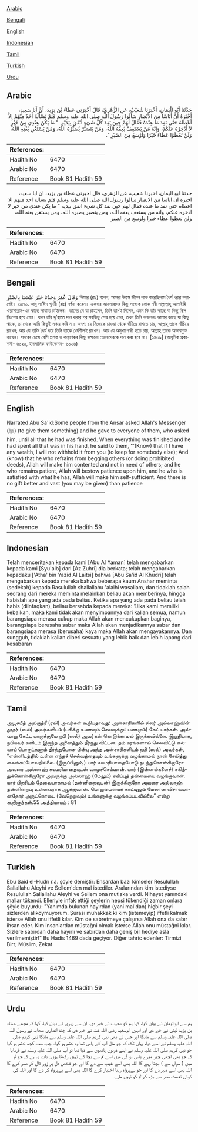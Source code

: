 [Arabic](#arabic)

[Bengali](#bengali)

[English](#english)

[Indonesian](#indonesian)

[Tamil](#tamil)

[Turkish](#turkish)

[Urdu](#urdu)

## Arabic


<div dir="rtl" lang="ar" style={{fontSize:'larger',backgroundColor:'#f8f9fa',padding:20}}>
حَدَّثَنَا أَبُو الْيَمَانِ، أَخْبَرَنَا شُعَيْبٌ، عَنِ الزُّهْرِيِّ، قَالَ أَخْبَرَنِي عَطَاءُ بْنُ يَزِيدَ، أَنَّ أَبَا سَعِيدٍ، أَخْبَرَهُ أَنَّ أُنَاسًا مِنَ الأَنْصَارِ سَأَلُوا رَسُولَ اللَّهِ صلى الله عليه وسلم فَلَمْ يَسْأَلْهُ أَحَدٌ مِنْهُمْ إِلاَّ أَعْطَاهُ حَتَّى نَفِدَ مَا عِنْدَهُ فَقَالَ لَهُمْ حِينَ نَفِدَ كُلُّ شَىْءٍ أَنْفَقَ بِيَدَيْهِ ‏ "‏ مَا يَكُنْ عِنْدِي مِنْ خَيْرٍ لاَ أَدَّخِرْهُ عَنْكُمْ، وَإِنَّهُ مَنْ يَسْتَعِفَّ يُعِفُّهُ اللَّهُ، وَمَنْ يَتَصَبَّرْ يُصَبِّرْهُ اللَّهُ، وَمَنْ يَسْتَغْنِ يُغْنِهِ اللَّهُ، وَلَنْ تُعْطَوْا عَطَاءً خَيْرًا وَأَوْسَعَ مِنَ الصَّبْرِ ‏"‏‏.‏
</div>
<div style={{backgroundColor:'#f8f9fa',padding:20, marginBottom: 10}}><table> <thead> <tr> <th>References:</th> <th></th> </tr> </thead> <tbody><tr><td>Hadith No</td><td>6470</td></tr><tr><td>Arabic No</td><td>6470</td></tr><tr><td>Reference</td><td>Book 81 Hadith 59</td></tr></tbody></table></div>


<div dir="rtl" lang="ar" style={{fontSize:'larger',backgroundColor:'#f8f9fa',padding:20}}>
حدثنا ابو اليمان، اخبرنا شعيب، عن الزهري، قال اخبرني عطاء بن يزيد، ان ابا سعيد، اخبره ان اناسا من الانصار سالوا رسول الله صلى الله عليه وسلم فلم يساله احد منهم الا اعطاه حتى نفد ما عنده فقال لهم حين نفد كل شىء انفق بيديه " ما يكن عندي من خير لا ادخره عنكم، وانه من يستعف يعفه الله، ومن يتصبر يصبره الله، ومن يستغن يغنه الله، ولن تعطوا عطاء خيرا واوسع من الصبر
</div>
<div style={{backgroundColor:'#f8f9fa',padding:20, marginBottom: 10}}><table> <thead> <tr> <th>References:</th> <th></th> </tr> </thead> <tbody><tr><td>Hadith No</td><td>6470</td></tr><tr><td>Arabic No</td><td>6470</td></tr><tr><td>Reference</td><td>Book 81 Hadith 59</td></tr></tbody></table></div>

## Bengali


<div dir="ltr" lang="bn" style={{fontSize:'larger',backgroundColor:'#f8f9fa',padding:20}}>
وَقَالَ عُمَرُ وَجَدْنَا خَيْرَ عَيْشِنَا بِالصَّبْرِ ‘উমার (রাঃ) বলেন, আমরা উত্তম জীবন লাভ করেছিলাম ধৈর্য ধরার কারণেই। ৬৪৭০. আবূ সা‘ঈদ খুদরী (রাঃ) বর্ণনা করেন। একবার আনসারদের কিছু সংখ্যক লোক নবী সাল্লাল্লাহু আলাইহি ওয়াসাল্লাম-এর কাছে সাহায্য চাইলেন। তাদের যে যা চাইলেন, তিনি তা-ই দিলেন, এমন কি তাঁর কাছে যা কিছু ছিল নিঃশেষ হয়ে গেল। যখন তাঁর দু’হাতে দান করার পর সবকিছু শেষ হয়ে গেল, তখন তিনি বললেনঃ আমার কাছে যা কিছু থাকে, তা থেকে আমি কিছুই সঞ্চয় করি না। অবশ্য যে নিজেকে চাওয়া থেকে বাঁচিয়ে রাখতে চায়, আল্লাহ্ তাকে বাঁচিয়ে রাখেন; আর যে ব্যক্তি ধৈর্য ধরে তিনি তাকে ধৈর্যশীলই রাখেন। আর যে অমুখাপেক্ষী হতে চায়, আল্লাহ্ তাকে অভাবমুক্ত রাখেন। সবরের চেয়ে বেশি প্রশস্ত ও কল্যাণকর কিছু কক্ষনো তোমাদেরকে দান করা হবে না। [১৪৬৯] (আধুনিক প্রকাশনী- ৬০২০, ইসলামিক ফাউন্ডেশন- ৬০২৬)
</div>
<div style={{backgroundColor:'#f8f9fa',padding:20, marginBottom: 10}}><table> <thead> <tr> <th>References:</th> <th></th> </tr> </thead> <tbody><tr><td>Hadith No</td><td>6470</td></tr><tr><td>Arabic No</td><td>6470</td></tr><tr><td>Reference</td><td>Book 81 Hadith 59</td></tr></tbody></table></div>

## English


<div dir="ltr" lang="en" style={{fontSize:'larger',backgroundColor:'#f8f9fa',padding:20}}>
Narrated Abu Sa'id:Some people from the Ansar asked Allah's Messenger (ﷺ) (to give them something) and he gave to everyone of them, who asked him, until all that he had was finished. When everything was finished and he had spent all that was in his hand, he said to them, '"(Know) that if I have any wealth, I will not withhold it from you (to keep for somebody else); And (know) that he who refrains from begging others (or doing prohibited deeds), Allah will make him contented and not in need of others; and he who remains patient, Allah will bestow patience upon him, and he who is satisfied with what he has, Allah will make him self-sufficient. And there is no gift better and vast (you may be given) than patience
</div>
<div style={{backgroundColor:'#f8f9fa',padding:20, marginBottom: 10}}><table> <thead> <tr> <th>References:</th> <th></th> </tr> </thead> <tbody><tr><td>Hadith No</td><td>6470</td></tr><tr><td>Arabic No</td><td>6470</td></tr><tr><td>Reference</td><td>Book 81 Hadith 59</td></tr></tbody></table></div>

## Indonesian


<div dir="ltr" lang="id" style={{fontSize:'larger',backgroundColor:'#f8f9fa',padding:20}}>
Telah menceritakan kepada kami [Abu Al Yaman] telah mengabarkan kepada kami [Syu'aib] dari [Az Zuhri] dia berkata; telah mengabarkan kepadaku ['Atha' bin Yazid Al Laitsi] bahwa [Abu Sa'id Al Khudri] telah mengabarkan kepada mereka bahwa beberapa kaum Anshar meminta (sedekah) kepada Rasulullah shallallahu 'alaihi wasallam, dan tidaklah salah seorang dari mereka meminta melainkan beliau akan memberinya, hingga habislah apa yang ada pada beliau. Ketika apa yang ada pada beliau telah habis (diinfaqkan), beliau bersabda kepada mereka: "Jika kami memiliki kebaikan, maka kami tidak akan menyimpannya dari kalian semua, namun barangsiapa merasa cukup maka Allah akan mencukupkan baginya, barangsiapa berusaha sabar maka Allah akan menjadikannya sabar dan barangsiapa merasa (berusaha) kaya maka Allah akan mengayakannya. Dan sungguh, tidaklah kalian diberi sesuatu yang lebik baik dan lebih lapang dari kesabaran
</div>
<div style={{backgroundColor:'#f8f9fa',padding:20, marginBottom: 10}}><table> <thead> <tr> <th>References:</th> <th></th> </tr> </thead> <tbody><tr><td>Hadith No</td><td>6470</td></tr><tr><td>Arabic No</td><td>6470</td></tr><tr><td>Reference</td><td>Book 81 Hadith 59</td></tr></tbody></table></div>

## Tamil


<div dir="ltr" lang="ta" style={{fontSize:'larger',backgroundColor:'#f8f9fa',padding:20}}>
அபூசயீத் அல்குத்ரீ (ரலி) அவர்கள் கூறியதாவது: அன்சாரிகளில் சிலர் அல்லாஹ்வின் தூதர் (ஸல்) அவர்களிடம் (பசிக்கு உணவும் செலவுக்குப் பணமும்) கேட் டார்கள். அவ்வாறு கேட்ட யாருக்குமே நபி (ஸல்) அவர்கள் கொடுக்காமல் இருக்கவில்லை. இறுதியாக, நபியவர் களிடம் இருந்த அனைத்தும் தீர்ந்து விட்டன. தம் கரங்களால் செலவிட்டு எல்லாப் பொருட்களும் தீர்ந்துபோன பின்பு அந்த அன்சாரிகளிடம் நபி (ஸல்) அவர்கள், “என்னிடத்தில் உள்ள எந்தச் செல்வத்தையும் உங்களுக்கு வழங்காமல் நான் சேமித்து வைக்கப்போவதில்லை. (இருப்பினும்,) யார் சுயமரியாதையோடு நடந்துகொள்கிறாரோ அவரை அல்லாஹ் சுயமரியாதையுடன் வாழச்செய்வான். யார் (இன்னல்களைச்) சகித்துக்கொள்கிறாரோ அவருக்கு அல்லாஹ் (மேலும்) சகிப்புத் தன்மையை வழங்குவான். யார் பிறரிடம் தேவையாகாமல் (தன்னிறைவுடன்) இருக்கிறாரோ அவரை அல்லாஹ் தன்னிறைவு உள்ளவராக ஆக்குவான். பொறுமையைக் காட்டிலும் மேலான விசாலமானதோர் அருட்கொடை (வேறெதுவும்) உங்களுக்கு வழங்கப்படவில்லை” என்று கூறினார்கள்.55 அத்தியாயம் : 81
</div>
<div style={{backgroundColor:'#f8f9fa',padding:20, marginBottom: 10}}><table> <thead> <tr> <th>References:</th> <th></th> </tr> </thead> <tbody><tr><td>Hadith No</td><td>6470</td></tr><tr><td>Arabic No</td><td>6470</td></tr><tr><td>Reference</td><td>Book 81 Hadith 59</td></tr></tbody></table></div>

## Turkish


<div dir="ltr" lang="tr" style={{fontSize:'larger',backgroundColor:'#f8f9fa',padding:20}}>
Ebu Said el-Hudrı r.a. şöyle demiştir: Ensardan bazı kimseler Resulullah Sallallahu Aleyhi ve Sellem'den mal istediler. Aralarından kim istediyse Resulullah Sallallahu Aleyhi ve Sellem ona mutlaka verdi. Nihayet yanındaki mallar tükendi. Elleriyle infak ettiği şeylerin hepsi tükendiği zaman onlara şöyle buyurdu: "Yanımda bulunan hayırdan (yani mal'dan) hiçbir şeyi sizlerden alıkoymuyorum. Şurası muhakkak ki kim (istemeyip) iffetli kalmak isterse Allah onu iffetli kılar. Kim de sabretmeye çalışırsa Allah ona da sabır ihsan eder. Kim insanlardan müstağni olmak isterse Allah onu müstağni kılar. Sizlere sabırdan daha hayırlı ve sabırdan daha geniş bir hediye asla verilmemiştir!" Bu Hadis 1469 dada geçiyor. Diğer tahric edenler: Tirmizi Birr; Müslim, Zekat
</div>
<div style={{backgroundColor:'#f8f9fa',padding:20, marginBottom: 10}}><table> <thead> <tr> <th>References:</th> <th></th> </tr> </thead> <tbody><tr><td>Hadith No</td><td>6470</td></tr><tr><td>Arabic No</td><td>6470</td></tr><tr><td>Reference</td><td>Book 81 Hadith 59</td></tr></tbody></table></div>

## Urdu


<div dir="rtl" lang="ur" style={{fontSize:'larger',backgroundColor:'#f8f9fa',padding:20}}>
ہم سے ابوالیمان نے بیان کیا، کہا ہم کو شعیب نے خبر دی، ان سے زہری نے بیان کیا، کہا کہ مجھے عطاء بن یزید لیثی نے خبر دی اور انہیں ابوسعید رضی اللہ عنہ نے خبر دی کہ چند انصاری صحابہ نے رسول اللہ صلی اللہ علیہ وسلم سے مانگا اور جس نے بھی نبی کریم صلی اللہ علیہ وسلم سے مانگا نبی کریم صلی اللہ علیہ وسلم نے اسے دیا، یہاں تک کہ جو مال آپ کے پاس تھا وہ ختم ہو گیا۔ جب سب کچھ ختم ہو گیا جو نبی کریم صلی اللہ علیہ وسلم نے اپنے دونوں ہاتھوں سے دیا تھا تو آپ صلی اللہ علیہ وسلم نے فرمایا کہ جو بھی اچھی چیز میرے پاس ہو گی میں اسے تم سے بچا کے نہیں رکھتا ہوں۔ بات یہ ہے کہ جو تم میں ( سوال سے ) بچتا رہے گا اللہ بھی اسے غیب سے دے گا اور جو شخص دل پر زور ڈال کر صبر کرے گا اللہ بھی اسے صبر دے گا اور جو بےپرواہ رہنا اختیار کرے گا اللہ بھی اسے بےپرواہ کر دے گا اور اللہ کی کوئی نعمت صبر سے بڑھ کر تم کو نہیں ملی۔
</div>
<div style={{backgroundColor:'#f8f9fa',padding:20, marginBottom: 10}}><table> <thead> <tr> <th>References:</th> <th></th> </tr> </thead> <tbody><tr><td>Hadith No</td><td>6470</td></tr><tr><td>Arabic No</td><td>6470</td></tr><tr><td>Reference</td><td>Book 81 Hadith 59</td></tr></tbody></table></div>